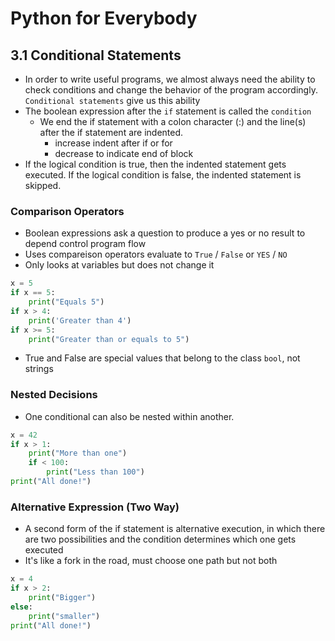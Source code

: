 # Python for Everybody

## 3.1 Conditional Statements

* In order to write useful programs, we almost always need the ability to check conditions
and change the behavior of the program accordingly. `Conditional statements`
give us this ability
* The boolean expression after the `if` statement is called the `condition`
  * We end the
if statement with a colon character (:) and the line(s) after the if statement are indented.
    * increase indent after if or for
    * decrease to indicate end of block
* If the logical condition is true, then the indented statement gets executed. If the
logical condition is false, the indented statement is skipped.
### Comparison Operators
* Boolean expressions ask a question to produce a yes or no result to depend control program flow
* Uses compareison operators evaluate to `True` / `False` or `YES` / `NO`
* Only looks at variables but does not change it
```python
x = 5
if x == 5:
    print("Equals 5")
if x > 4:
    print('Greater than 4')
if x >= 5:
    print("Greater than or equals to 5")
```
* True and False are special values that belong to the class `bool`, not strings

### Nested Decisions
* One conditional can also be nested within another.
```python
x = 42
if x > 1:
    print("More than one")
    if < 100:
        print("Less than 100")
print("All done!")
```

### Alternative Expression (Two Way)
* A second form of the if statement is alternative execution, in which there are two possibilities and the condition determines which one gets executed
* It's like a fork in the road, must choose one path but not both
```python
x = 4
if x > 2:
    print("Bigger")
else:
    print("smaller")
print("All done!")
